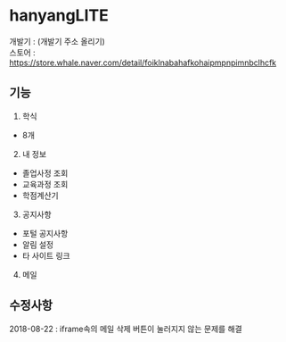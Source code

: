 # hanyangLITE
개발기 : (개발기 주소 올리기)   
스토어 : https://store.whale.naver.com/detail/foiklnabahafkohaipmpnpimnbclhcfk
  
## 기능
1. 학식  
- 8개 
2. 내 정보  
- 졸업사정 조회
- 교육과정 조회
- 학점계산기
3. 공지사항 
- 포털 공지사항
- 알림 설정
- 타 사이트 링크
4. 메일  
  
## 수정사항
2018-08-22  : iframe속의 메일 삭제 버튼이 눌러지지 않는 문제를 해결
